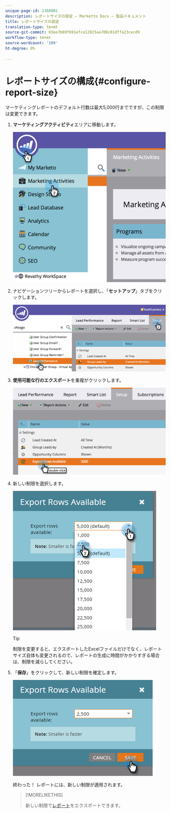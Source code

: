 ```yaml
---
unique-page-id: 2360002
description: レポートサイズの設定 — Marketto Docs — 製品ドキュメント
title: レポートサイズの設定
translation-type: tm+mt
source-git-commit: 03ee7b69f691efce12825aa708c81dffa23cecd9
workflow-type: tm+mt
source-wordcount: '109'
ht-degree: 0%

---
```



# レポートサイズの構成{#configure-report-size}

マーケティングレポートのデフォルト行数は最大5,000行までですが、この制限は変更できます。

1. **マーケティングアクティビティ**&#x200B;エリアに移動します。

   ![](assets/image2014-9-16-10-3a53-3a57.png)

1. ナビゲーションツリーからレポートを選択し、「**セットアップ**」タブをクリックします。

   ![](assets/image2014-9-16-10-3a54-3a1.png)

1. **使用可能な行のエクスポート**&#x200B;を重複がクリックします。

   ![](assets/image2014-9-16-10-3a54-3a5.png)

1. 新しい制限を選択します。

   ![](assets/image2016-3-2-9-3a13-3a0.png)

   >[!TIP]
   >
   >制限を変更すると、エクスポートしたExcelファイルだけでなく、レポートサイズ自体も変更されるので、レポートの生成に時間がかかりすぎる場合は、制限を減らしてください。

1. 「**保存**」をクリックして、新しい制限を確定します。

   ![](assets/image2016-3-2-9-3a13-3a59.png)

   終わった！ レポートには、新しい制限が適用されます。

   >[!MORELIKETHIS]
   >
   >新しい制限で[レポート](/help/marketo/product-docs/reporting/basic-reporting/report-activity/export-a-report-to-excel.md)をエクスポートできます。
